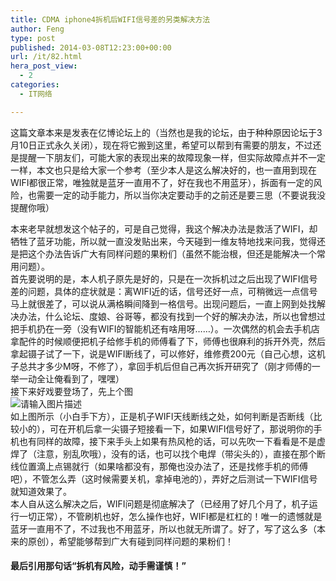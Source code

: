 ```yaml
---
title: CDMA iphone4拆机后WIFI信号差的另类解决方法
author: Feng
type: post
published: 2014-03-08T12:23:00+00:00
url: /it/82.html
hera_post_view:
  - 2
categories:
  - IT网络

---
```

这篇文章本来是发表在亿博论坛上的（当然也是我的论坛，由于种种原因论坛于3月10日正式永久关闭），现在将它搬到这里，希望可以帮到有需要的朋友，不过还是提醒一下朋友们，可能大家的表现出来的故障现象一样，但实际故障点并不一定一样，本文也只是给大家一个参考（至少本人是这么解决好的，也一直用到现在WIFI都很正常，唯独就是蓝牙一直用不了，好在我也不用蓝牙），拆面有一定的风险，也需要一定的动手能力，所以当你决定要动手的之前还是要三思（不要说我没提醒你哦）

本来老早就想发这个帖子的，可是自己觉得，我这个解决办法是救活了WIFI，却牺牲了蓝牙功能，所以就一直没发贴出来，今天碰到一维友特地找来问我，觉得还是把这个办法告诉广大有同样问题的果粉们（虽然不能治根，但还是能解决一个常用问题）。  
首先要说明的是，本人机子原先是好的，只是在一次拆机过之后出现了WIFI信号差的问题，具体的症状就是：离WIFI近的话，信号还好一点，可稍微远一点信号马上就很差了，可以说从满格瞬间降到一格信号。出现问题后，一直上网到处找解决办法，什么论坛、度娘、谷哥等，都没有找到一个好的解决办法，所以也曾想过把手机扔在一旁（没有WIFI的智能机还有啥用呀……）。一次偶然的机会去手机店拿配件的时候顺便把机子给修手机的师傅看了下，师傅也很麻利的拆开外壳，然后拿起镊子试了一下，说是WIFI断线了，可以修好，维修费200元（自己心想，这机子总共才多少M呀，不修了），拿回手机后但自己再次拆开研究了（刚才师傅的一举一动全让俺看到了，嘿嘿）  
接下来好戏要登场了，先上个图  
<img decoding="async" src="https://cdn.uu126.cn/wp-content/uploads/2014/03/iphone4.jpg" alt="请输入图片描述" title="请输入图片描述" />  
如上图所示（小白手下方），正是机子WIFI天线断线之处，如何判断是否断线（比较小的），可在开机后拿一尖镊子短接看一下，如果WIFI信号好了，那说明你的手机也有同样的故障，接下来手头上如果有热风枪的话，可以先吹一下看看是不是虚焊了（注意，别乱吹哦），没有的话，也可以找个电焊（带尖头的），直接在那个断线位置滴上点锡就行（如果啥都没有，那俺也没办法了，还是找修手机的师傅吧），不管怎么弄（这时候需要关机，拿掉电池的），弄好之后测试一下WIFI信号就知道效果了。  
本人自从这么解决之后，WIFI问题是彻底解决了（已经用了好几个月了，机子运行一切正常），不管刷机也好，怎么操作也好，WIFI都是杠杠的！唯一的遗憾就是蓝牙一直用不了，不过我也不用蓝牙，所以也就无所谓了。好了，写了这么多（本来的原创），希望能够帮到广大有碰到同样问题的果粉们！

#### 最后引用那句话“拆机有风险，动手需谨慎！”